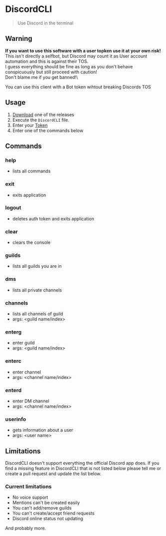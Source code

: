 # DiscordCLI

> Use Discord in the terminal

## Warning

**If you want to use this software with a user topken use it at your own risk!**\
This isn't directly a selfbot, but Discord may count it as User account automation and this is against their TOS.\
I guess everything should be fine as long as you don't behave conspicuously but still proceed with caution!\
Don't blame me if you get banned!\

You can use this client with a Bot token wihtout breaking Discords TOS

## Usage

1. [Download]("https://github.com/Stone-Red-Code/DiscordCLI/releases
) one of the releases
2. Execute the `DiscordCLI` file.
3. Enter your [Token](https://github.com/Tyrrrz/DiscordChatExporter/wiki/Obtaining-Token-and-Channel-IDs)
4. Enter one of the commands below

## Commands

### help

- lists all commands

### exit

- exits application

### logout

- deletes auth token and exits application

### clear

- clears the console

### guilds

- lists all guilds you are in

### dms

- lists all private channels

### channels

- lists all channels of guild
- args: \<guild name/index>

### enterg

- enter guild
- args: \<guild name/index>

### enterc

- enter channel
- args: \<channel name/index>

### enterd

- enter DM channel
- args: \<channel name/index>

### userinfo

- gets information about a user
- args: \<user name>

## Limitations

DiscordCLI doesn't support everything the official Discord app does.
If you find a missing feature in DiscordCLI that is not listed below please tell me or create a pull request and update the list below.

### Current limitations

- No voice support
- Mentions can't be created easily
- You can't add/remove guilds
- You can't create/accept friend requests
- Discord online status not updating

And probably more.
